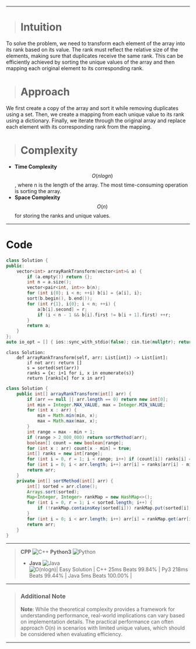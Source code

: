 #
---
> # Intuition
To solve the problem, we need to transform each element of the array into its rank based on its value. The rank must reflect the relative size of the elements, making sure that duplicates receive the same rank. This can be efficiently achieved by sorting the unique values of the array and then mapping each original element to its corresponding rank.

> # Approach
We first create a copy of the array and sort it while removing duplicates using a set. Then, we create a mapping from each unique value to its rank using a dictionary. Finally, we iterate through the original array and replace each element with its corresponding rank from the mapping.

> # Complexity
- **Time Complexity** $$O(n log n)$$, where n is the length of the array. The most time-consuming operation is sorting the array.
- **Space Complexity** $$O(n)$$ for storing the ranks and unique values.

---
# Code
```cpp []
class Solution {
public:
    vector<int> arrayRankTransform(vector<int>& a) {
        if (a.empty()) return {};
        int n = a.size();
        vector<pair<int, int>> b(n);
        for (int i{0}; i < n; ++i) b[i] = {a[i], i};
        sort(b.begin(), b.end());
        for (int r{1}, i{0}; i < n; ++i) {
            a[b[i].second] = r;
            if (i < n - 1 && b[i].first != b[i + 1].first) ++r;
        }
        return a;
    }
};
auto io_opt = [] { ios::sync_with_stdio(false); cin.tie(nullptr); return 0; }();
```
```python3 []
class Solution:
    def arrayRankTransform(self, arr: List[int]) -> List[int]:
        if not arr: return []
        s = sorted(set(arr))
        ranks = {x: i+1 for i, x in enumerate(s)}
        return [ranks[x] for x in arr]
```

```java []
class Solution {
    public int[] arrayRankTransform(int[] arr) {
        if (arr == null || arr.length == 0) return new int[0];
        int min = Integer.MAX_VALUE, max = Integer.MIN_VALUE;
        for (int x : arr) {
            min = Math.min(min, x);
            max = Math.max(max, x);
        }
        int range = max - min + 1;
        if (range > 2_000_000) return sortMethod(arr);
        boolean[] count = new boolean[range];
        for (int x : arr) count[x - min] = true;
        int[] ranks = new int[range];
        for (int i = 0, r = 1; i < range; i++) if (count[i]) ranks[i] = r++;
        for (int i = 0; i < arr.length; i++) arr[i] = ranks[arr[i] - min];
        return arr;
    }
    private int[] sortMethod(int[] arr) {
        int[] sorted = arr.clone();
        Arrays.sort(sorted);
        Map<Integer, Integer> rankMap = new HashMap<>();
        for (int i = 0, r = 1; i < sorted.length; i++) {
            if (!rankMap.containsKey(sorted[i])) rankMap.put(sorted[i], r++);
        }
        for (int i = 0; i < arr.length; i++) arr[i] = rankMap.get(arr[i]);
        return arr;
    }
}
```
---
> **CPP**
> ![C++](https://assets.leetcode.com/users/images/74acd5e8-6004-4317-9110-6be196920611_1727840258.2237668.png)
>  **Python3**
>  ![Python](https://assets.leetcode.com/users/images/fa3a4015-6d08-46d1-b73c-be39a4233dc8_1727840326.8068683.png)
>-  **Java**
> ![Java](https://assets.leetcode.com/users/images/c24e6bf4-3fea-4ea2-9942-a554d96ef3e1_1727840346.0735521.png)
> ![O(nlogn)| Easy Solution | C++ 25ms Beats 99.84% | Py3 218ms Beats 99.44% | Java 5ms Beats 100.00% |](https://leetcode.com/problems/rank-transform-of-an-array/description/)

---
> ### Additional Note
> **Note**: While the theoretical complexity provides a framework for understanding performance, real-world implications can vary based on implementation details. The practical performance can often approach O(n) in scenarios with limited unique values, which should be considered when evaluating efficiency.

---
